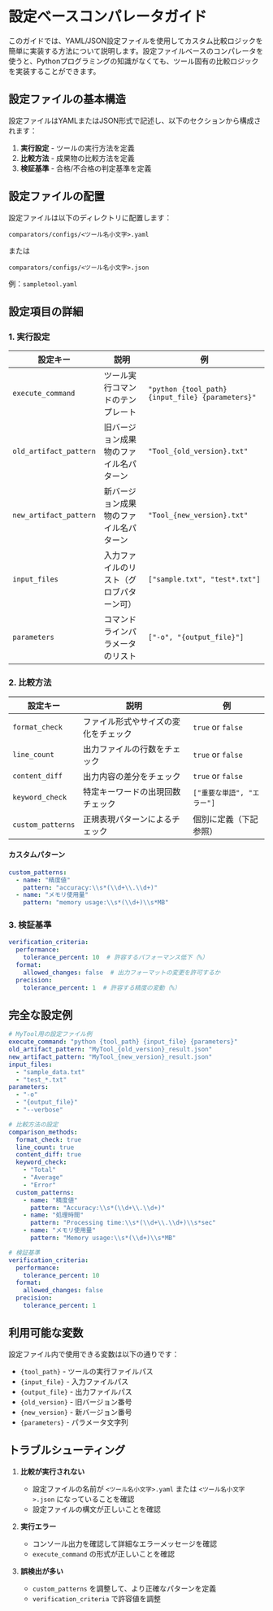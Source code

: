 # 設定ベースコンパレータガイド

このガイドでは、YAML/JSON設定ファイルを使用してカスタム比較ロジックを簡単に実装する方法について説明します。設定ファイルベースのコンパレータを使うと、Pythonプログラミングの知識がなくても、ツール固有の比較ロジックを実装することができます。

## 設定ファイルの基本構造

設定ファイルはYAMLまたはJSON形式で記述し、以下のセクションから構成されます：

1. **実行設定** - ツールの実行方法を定義
2. **比較方法** - 成果物の比較方法を定義
3. **検証基準** - 合格/不合格の判定基準を定義

## 設定ファイルの配置

設定ファイルは以下のディレクトリに配置します：

```plaintext
comparators/configs/<ツール名小文字>.yaml
```

または

```plaintext
comparators/configs/<ツール名小文字>.json
```

例：`sampletool.yaml`

## 設定項目の詳細

### 1. 実行設定

| 設定キー | 説明 | 例 |
|---------|------|-----|
| `execute_command` | ツール実行コマンドのテンプレート | `"python {tool_path} {input_file} {parameters}"` |
| `old_artifact_pattern` | 旧バージョン成果物のファイル名パターン | `"Tool_{old_version}.txt"` |
| `new_artifact_pattern` | 新バージョン成果物のファイル名パターン | `"Tool_{new_version}.txt"` |
| `input_files` | 入力ファイルのリスト（グロブパターン可） | `["sample.txt", "test*.txt"]` |
| `parameters` | コマンドラインパラメータのリスト | `["-o", "{output_file}"]` |

### 2. 比較方法

| 設定キー | 説明 | 例 |
|---------|------|-----|
| `format_check` | ファイル形式やサイズの変化をチェック | `true` or `false` |
| `line_count` | 出力ファイルの行数をチェック | `true` or `false` |
| `content_diff` | 出力内容の差分をチェック | `true` or `false` |
| `keyword_check` | 特定キーワードの出現回数チェック | `["重要な単語", "エラー"]` |
| `custom_patterns` | 正規表現パターンによるチェック | 個別に定義（下記参照） |

#### カスタムパターン

```yaml
custom_patterns:
  - name: "精度値"
    pattern: "accuracy:\\s*(\\d+\\.\\d+)"
  - name: "メモリ使用量"
    pattern: "memory usage:\\s*(\\d+)\\s*MB"
```

### 3. 検証基準

```yaml
verification_criteria:
  performance:
    tolerance_percent: 10  # 許容するパフォーマンス低下（%）
  format:
    allowed_changes: false  # 出力フォーマットの変更を許可するか
  precision:
    tolerance_percent: 1  # 許容する精度の変動（%）
```

## 完全な設定例

```yaml
# MyTool用の設定ファイル例
execute_command: "python {tool_path} {input_file} {parameters}"
old_artifact_pattern: "MyTool_{old_version}_result.json"
new_artifact_pattern: "MyTool_{new_version}_result.json"
input_files: 
  - "sample_data.txt"
  - "test_*.txt"
parameters:
  - "-o"
  - "{output_file}"
  - "--verbose"

# 比較方法の設定
comparison_methods:
  format_check: true
  line_count: true
  content_diff: true
  keyword_check:
    - "Total"
    - "Average"
    - "Error"
  custom_patterns:
    - name: "精度値"
      pattern: "Accuracy:\\s*(\\d+\\.\\d+)"
    - name: "処理時間"
      pattern: "Processing time:\\s*(\\d+\\.\\d+)\\s*sec"
    - name: "メモリ使用量"
      pattern: "Memory usage:\\s*(\\d+)\\s*MB"

# 検証基準
verification_criteria:
  performance:
    tolerance_percent: 10
  format:
    allowed_changes: false
  precision:
    tolerance_percent: 1
```

## 利用可能な変数

設定ファイル内で使用できる変数は以下の通りです：

- `{tool_path}` - ツールの実行ファイルパス
- `{input_file}` - 入力ファイルパス
- `{output_file}` - 出力ファイルパス
- `{old_version}` - 旧バージョン番号
- `{new_version}` - 新バージョン番号
- `{parameters}` - パラメータ文字列

## トラブルシューティング

1. **比較が実行されない**
   - 設定ファイルの名前が `<ツール名小文字>.yaml` または `<ツール名小文字>.json` になっていることを確認
   - 設定ファイルの構文が正しいことを確認

2. **実行エラー**
   - コンソール出力を確認して詳細なエラーメッセージを確認
   - `execute_command` の形式が正しいことを確認

3. **誤検出が多い**
   - `custom_patterns` を調整して、より正確なパターンを定義
   - `verification_criteria` で許容値を調整
